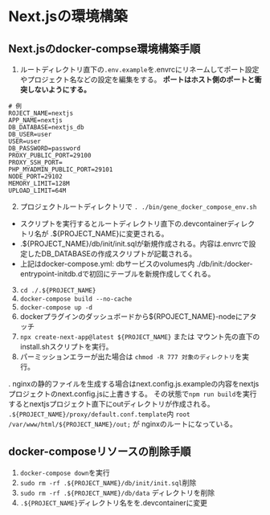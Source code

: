 # Next.jsの環境構築

## Next.jsのdocker-compse環境構築手順
1. ルートディレクトリ直下の`.env.example`を.envrcにリネームしてポート設定やプロジェクト名などの設定を編集をする。
**ポートはホスト側のポートと衝突しないようにする。**
```
# 例
ROJECT_NAME=nextjs
APP_NAME=nextjs
DB_DATABASE=nextjs_db
DB_USER=user
USER=user
DB_PASSWORD=password
PROXY_PUBLIC_PORT=29100
PROXY_SSH_PORT=
PHP_MYADMIN_PUBLIC_PORT=29101
NODE_PORT=29102
MEMORY_LIMIT=128M
UPLOAD_LIMIT=64M
```

2. プロジェクトルートディレクトリで `. ./bin/gene_docker_compose_env.sh`
- スクリプトを実行するとルートディレクトリ直下の.devcontainerディレクトリ名が .${PROJECT_NAME}に変更される。
- .${PROJECT_NAME}/db/init/init.sqlが新規作成される。内容は.envrcで設定したDB_DATABASEの作成スクリプトが記載される。
- 上記はdocker-compose.yml: dbサービスのvolumes内 ./db/init:/docker-entrypoint-initdb.dで初回にテーブルを新規作成してくれる。

3. `cd ./.${PROJECT_NAME}`
4. `docker-compose build --no-cache`
5. `docker-compose up -d`
6. dockerプラグインのダッシュボードから${RPOJECT_NAME}-nodeにアタッチ
7. `npx create-next-app@latest ${PROJECT_NAME}` または マウント先の直下のinstall.shスクリプトを実行。
8. パーミッションエラーが出た場合は `chmod -R 777 対象のディレクトリ`を実行。

. nginxの静的ファイルを生成する場合はnext.config.js.exampleの内容をnextjsプロジェクトのnext.config.jsに上書きする。
その状態で`npm run build`を実行するとnextjsプロジェクト直下にoutディレクトリが作成される。
`.${PROJECT_NAME}/proxy/default.conf.template`内 `root   /var/www/html/${PROJECT_NAME}/out;` が nginxのルートになっている。

## docker-composeリソースの削除手順

1. `docker-compose down`を実行
2. `sudo rm -rf .${PROJECT_NAME}/db/init/init.sql`削除
3. `sudo rm -rf .${PROJECT_NAME}/db/data` ディレクトリを削除
4. `.${PROJECT_NAME}`ディレクトリ名をを.devcontainerに変更

